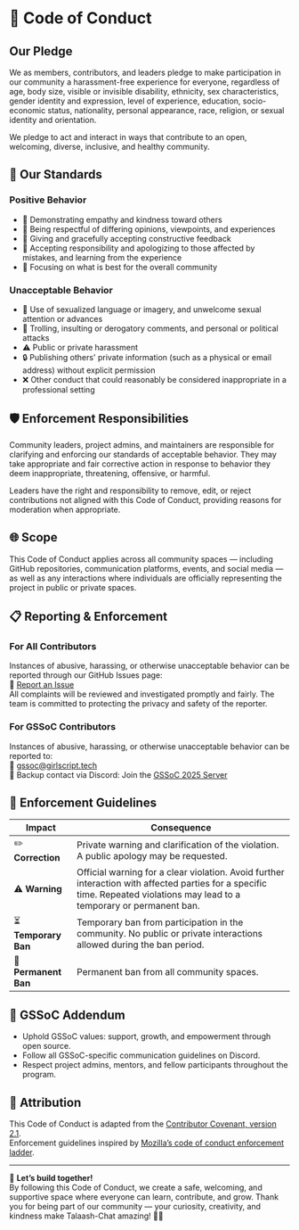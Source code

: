 # 🌟 Code of Conduct

## Our Pledge
We as members, contributors, and leaders pledge to make participation in our community a harassment-free experience for everyone, regardless of age, body size, visible or invisible disability, ethnicity, sex characteristics, gender identity and expression, level of experience, education, socio-economic status, nationality, personal appearance, race, religion, or sexual identity and orientation.

We pledge to act and interact in ways that contribute to an open, welcoming, diverse, inclusive, and healthy community.

## 🚦 Our Standards

### Positive Behavior
- 💖 Demonstrating empathy and kindness toward others  
- 🤝 Being respectful of differing opinions, viewpoints, and experiences  
- 📝 Giving and gracefully accepting constructive feedback  
- 🌱 Accepting responsibility and apologizing to those affected by mistakes, and learning from the experience  
- 🎯 Focusing on what is best for the overall community  

### Unacceptable Behavior
- 🚫 Use of sexualized language or imagery, and unwelcome sexual attention or advances  
- 🛑 Trolling, insulting or derogatory comments, and personal or political attacks  
- ⚠️ Public or private harassment  
- 🔒 Publishing others' private information (such as a physical or email address) without explicit permission  
- ❌ Other conduct that could reasonably be considered inappropriate in a professional setting  

## 🛡️ Enforcement Responsibilities
Community leaders, project admins, and maintainers are responsible for clarifying and enforcing our standards of acceptable behavior. They may take appropriate and fair corrective action in response to behavior they deem inappropriate, threatening, offensive, or harmful.

Leaders have the right and responsibility to remove, edit, or reject contributions not aligned with this Code of Conduct, providing reasons for moderation when appropriate.

## 🌐 Scope
This Code of Conduct applies across all community spaces — including GitHub repositories, communication platforms, events, and social media — as well as any interactions where individuals are officially representing the project in public or private spaces.

## 📋 Reporting & Enforcement

### For All Contributors
Instances of abusive, harassing, or otherwise unacceptable behavior can be reported through our GitHub Issues page:  
📌 [Report an Issue](https://github.com/imrofayel/Talaash-Chat/issues/new)  
All complaints will be reviewed and investigated promptly and fairly. The team is committed to protecting the privacy and safety of the reporter.

### For GSSoC Contributors
Instances of abusive, harassing, or otherwise unacceptable behavior can be reported to:  
📧 [gssoc@girlscript.tech](mailto:gssoc@girlscript.tech)  
💬 Backup contact via Discord: Join the [GSSoC 2025 Server](<YOUR_SERVER_INVITE_LINK_HERE>)

## 📖 Enforcement Guidelines

| Impact | Consequence |
|--------|------------|
| ✏️ **Correction** | Private warning and clarification of the violation. A public apology may be requested. |
| ⚠️ **Warning** | Official warning for a clear violation. Avoid further interaction with affected parties for a specific time. Repeated violations may lead to a temporary or permanent ban. |
| ⏳ **Temporary Ban** | Temporary ban from participation in the community. No public or private interactions allowed during the ban period. |
| 🚫 **Permanent Ban** | Permanent ban from all community spaces. |

## 🎯 GSSoC Addendum
- Uphold GSSoC values: support, growth, and empowerment through open source.  
- Follow all GSSoC-specific communication guidelines on Discord.  
- Respect project admins, mentors, and fellow participants throughout the program.  

## 📜 Attribution
This Code of Conduct is adapted from the [Contributor Covenant, version 2.1](https://www.contributor-covenant.org/version/2/1/code_of_conduct.html).  
Enforcement guidelines inspired by [Mozilla’s code of conduct enforcement ladder](https://www.mozilla.org/en-US/about/governance/policies/participation/enforcement/).

---

💫 **Let’s build together!**  
By following this Code of Conduct, we create a safe, welcoming, and supportive space where everyone can learn, contribute, and grow. Thank you for being part of our community — your curiosity, creativity, and kindness make Talaash-Chat amazing! 🌱✨
